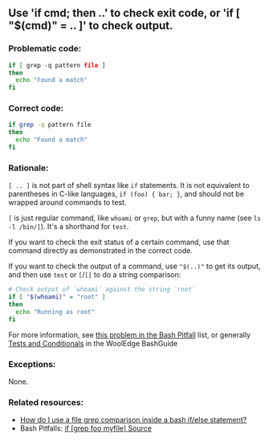 ## Use 'if cmd; then ..' to check exit code, or 'if [ "$(cmd)" = .. ]' to check output.

### Problematic code:

```sh
if [ grep -q pattern file ]
then
  echo "Found a match"
fi
```

### Correct code:

```sh
if grep -q pattern file
then
  echo "Found a match"
fi

```
### Rationale:

`[ .. ]` is not part of shell syntax like `if` statements. It is not equivalent to parentheses in C-like languages, `if (foo) { bar; }`, and should not be wrapped around commands to test. 

`[` is just regular command, like `whoami` or `grep`, but with a funny name (see `ls -l /bin/[`). It's a shorthand for `test`. 

If you want to check the exit status of a certain command, use that command directly as demonstrated in the correct code.

If you want to check the output of a command, use `"$(..)"` to get its output, and then use `test` or  `[`/`[[` to do a string comparison:

```sh
# Check output of `whoami` against the string `root`
if [ "$(whoami)" = "root" ]
then
  echo "Running as root"
fi
```

For more information, see [this problem in the Bash Pitfall](http://mywiki.wooledge.org/BashPitfalls#if_.5Bgrep_foo_myfile.5D) list, or generally [Tests and Conditionals](http://mywiki.wooledge.org/BashGuide/TestsAndConditionals) in the WoolEdge BashGuide 

### Exceptions:

None.

### Related resources:

* [How do I use a file grep comparison inside a bash if/else statement?](https://stackoverflow.com/questions/2480584/how-do-i-use-a-file-grep-comparison-inside-a-bash-if-else-statement)
* Bash Pitfalls: [ if [grep foo myfile] ](https://mywiki.wooledge.org/BashPitfalls#if_.5Bgrep_foo_myfile.5D)
[Source](https://github.com/koalaman/shellcheck/wiki/SC1014)

